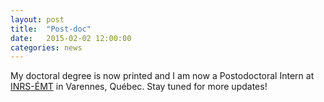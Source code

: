 ```yaml
---
layout: post
title:  "Post-doc"
date:   2015-02-02 12:00:00
categories: news
--- 
```

My doctoral degree is now printed and I am now a Postodoctoral Intern at [INRS-ÉMT][EMT] in Varennes, Québec. Stay tuned for more updates!

[EMT]:      http://www.emt.inrs.ca